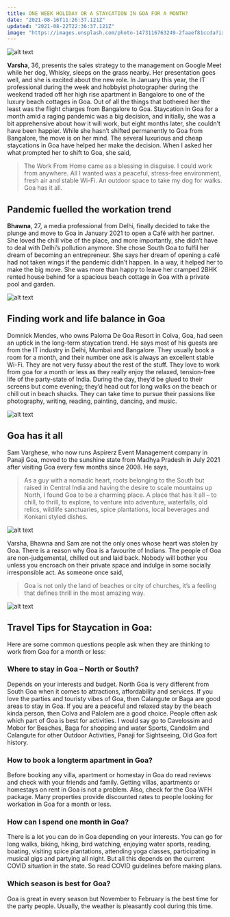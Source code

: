 ```yaml
---
title: ONE WEEK HOLIDAY OR A STAYCATION IN GOA FOR A MONTH?
date: "2021-08-16T11:26:37.121Z"
updated: "2021-08-22T22:36:37.121Z"
image: "https://images.unsplash.com/photo-1473116763249-2faaef81ccda?ixlib=rb-1.2.1&ixid=MnwxMjA3fDB8MHxwaG90by1wYWdlfHx8fGVufDB8fHx8&auto=format&fit=crop&w=773&q=80"
---
```


![alt text](https://images.unsplash.com/photo-1473116763249-2faaef81ccda?ixlib=rb-1.2.1&ixid=MnwxMjA3fDB8MHxwaG90by1wYWdlfHx8fGVufDB8fHx8&auto=format&fit=crop&w=773&q=80 "Goa Beach")

**Varsha**, 36, presents the sales strategy to the management on Google Meet while her dog, Whisky, sleeps on the grass nearby. Her presentation goes well, and she is excited about the new role. In January this year, the IT professional during the week and hobbyist photographer during the weekend traded off her high rise apartment in Bangalore to one of the luxury beach cottages in Goa. Out of all the things that bothered her the least was the flight charges from Bangalore to Goa. Staycation in Goa for a month amid a raging pandemic was a big decision, and initially, she was a bit apprehensive about how it will work, but eight months later, she couldn’t have been happier. While she hasn’t shifted permanently to Goa from Bangalore, the move is on her mind. The several luxurious and cheap staycations in Goa have helped her make the decision. When I asked her what prompted her to shift to Goa, she said,

> The Work From Home came as a blessing in disguise. I could work from anywhere. All I wanted was a peaceful, stress-free environment, fresh air and stable Wi-Fi. An outdoor space to take my dog for walks.
> Goa has it all.

## Pandemic fuelled the workation trend

**Bhawna**, 27, a media professional from Delhi, finally decided to take the plunge and move to Goa in January 2021 to open a Café with her partner. She loved the chill vibe of the place, and more importantly, she didn’t have to deal with Delhi’s pollution anymore. She chose South Goa to fulfil her dream of becoming an entrepreneur. She says her dream of opening a café had not taken wings if the pandemic didn’t happen. In a way, it helped her to make the big move. She was more than happy to leave her cramped 2BHK rented house behind for a spacious beach cottage in Goa with a private pool and garden.

![alt text](https://www.travelseewrite.com/wp-content/uploads/2021/08/Bhawana-moved-to-Goa-to-open-her-cafe-edited.jpeg "Bhawna")

## Finding work and life balance in Goa

Domnick Mendes, who owns Paloma De Goa Resort in Colva, Goa, had seen an uptick in the long-term staycation trend. He says most of his guests are from the IT industry in Delhi, Mumbai and Bangalore. They usually book a room for a month, and their number one ask is always an excellent stable Wi-Fi. They are not very fussy about the rest of the stuff. They love to work from goa for a month or less as they really enjoy the relaxed, tension-free life of the party-state of India. During the day, they’d be glued to their screens but come evening; they’d head out for long walks on the beach or chill out in beach shacks. They can take time to pursue their passions like photography, writing, reading, painting, dancing, and music.

![alt text](https://www.travelseewrite.com/wp-content/uploads/2021/08/Paloma-De-Goa-Resort-in-Colva-Go.jpeg "Work Life Balance")

## Goa has it all

Sam Varghese, who now runs Aspirerz Event Management company in Panaji Goa, moved to the sunshine state from Madhya Pradesh in July 2021 after visiting Goa every few months since 2008. He says,

> As a guy with a nomadic heart, roots belonging to the South but raised in Central India and having the desire to scale mountains up North, I found Goa to be a charming place. A place that has it all – to chill, to thrill, to explore, to venture into adventure, waterfalls, old relics, wildlife sanctuaries, spice plantations, local beverages and Konkani styled dishes.

![alt text](https://www.travelseewrite.com/wp-content/uploads/2021/08/IMG_2900-1024x768.jpg "Goa")

Varsha, Bhawna and Sam are not the only ones whose heart was stolen by Goa. There is a reason why Goa is a favourite of Indians. The people of Goa are non-judgemental, chilled out and laid back. Nobody will bother you unless you encroach on their private space and indulge in some socially irresponsible act. As someone once said,

> Goa is not only the land of beaches or city of churches, it’s a feeling that defines thrill in the most amazing way.

![alt text](https://www.travelseewrite.com/wp-content/uploads/2021/08/Chetna-enjoying-seasonal-waterfalls-of-South-Goa.jpeg "Chetna")

## Travel Tips for Staycation in Goa:

Here are some common questions people ask when they are thinking to work from Goa for a month or less:

### Where to stay in Goa – North or South?

Depends on your interests and budget. North Goa is very different from South Goa when it comes to attractions, affordability and services. If you love the parties and touristy vibes of Goa, then Calangute or Baga are good areas to stay in Goa. If you are a peaceful and relaxed stay by the beach kinda person, then Colva and Palolem are a good choice. People often ask which part of Goa is best for activities. I would say go to Cavelossim and Mobor for Beaches, Baga for shopping and water Sports, Candolim and Calangute for other Outdoor Activities, Panaji for Sightseeing, Old Goa fort history.

### How to book a longterm apartment in Goa?

Before booking any villa, apartment or homestay in Goa do read reviews and check with your friends and family. Getting villas, apartments or homestays on rent in Goa is not a problem. Also, check for the Goa WFH package. Many properties provide discounted rates to people looking for workation in Goa for a month or less.

### How can I spend one month in Goa?

There is a lot you can do in Goa depending on your interests. You can go for long walks, biking, hiking, bird watching, enjoying water sports, reading, boating, visiting spice plantations, attending yoga classes, participating in musical gigs and partying all night. But all this depends on the current COVID situation in the state. So read COVID guidelines before making plans.

### Which season is best for Goa?

Goa is great in every season but November to February is the best time for the party people. Usually, the weather is pleasantly cool during this time.
